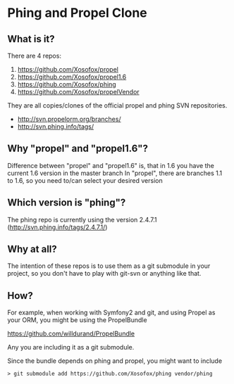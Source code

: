 Phing and Propel Clone
======================

What is it?
-----------

There are 4 repos:

1. https://github.com/Xosofox/propel
2. https://github.com/Xosofox/propel1.6
3. https://github.com/Xosofox/phing
4. https://github.com/Xosofox/propelVendor

They are all copies/clones of the official propel and phing SVN repositories.
* http://svn.propelorm.org/branches/
* http://svn.phing.info/tags/

Why "propel" and "propel1.6"?
-----------------------------

Difference between "propel" and "propel1.6" is, that in 1.6 you have the current 1.6 version in the master branch
In "propel", there are branches 1.1 to 1.6, so you need to/can select your desired version

Which version is "phing"?
-------------------------

The phing repo is currently using the version 2.4.7.1 (http://svn.phing.info/tags/2.4.7.1/)

Why at all?
-----------

The intention of these repos is to use them as a git submodule in your project, so you don't have to play with git-svn or anything like that.

How?
----

For example, when working with Symfony2 and git, and using Propel as your ORM, you might be using the PropelBundle

https://github.com/willdurand/PropelBundle

Any you are including it as a git submodule.

Since the bundle depends on phing and propel, you might want to include

    > git submodule add https://github.com/Xosofox/phing vendor/phing
